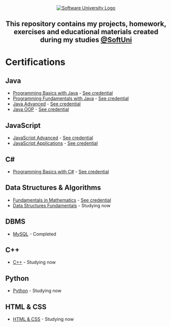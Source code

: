 <p align="center">
        <a href="https://softuni.bg/curriculum" target="_blank">
        <img src="https://softuni.bg/content/images/svg-logos/software-university-logo.svg?sanitize=true" alt="Software University Logo">
    </a>
</p>

<h2 align="center">This repository contains my projects, homework, exercises and educational materials created during my studies <a href="https://softuni.bg/curriculum" target="_blank">@SoftUni</a></h2>
   <h1>Certifications</h1>
    <h2>Java</h2>
    <ul>
        <li><a href="https://github.com/todorkrastev/SoftUni-Software-Engineering/tree/main/Java/M01JavaProgrammingBasics"
                target="_blank">Programming Basics with Java</a> - <a
                href="https://softuni.bg/certificates/details/91471/9d2877c7" target="_blank">See credential</a></li>
        <li><a href="https://github.com/todorkrastev/SoftUni-Software-Engineering/tree/main/Java/M02JavaFundamentals"
                target="_blank">Programming Fundamentals with Java</a> - <a
                href="https://softuni.bg/certificates/details/103283/66ce3762" target="_blank">See credential</a></li>
        <li><a href="https://github.com/todorkrastev/SoftUni-Software-Engineering/tree/main/Java/M03JavaAdvanced"
                target="_blank">Java Advanced</a> - <a href="https://softuni.bg/certificates/details/108488/cb2a5bef"
                target="_blank">See credential</a></li>
        <li><a href="https://github.com/todorkrastev/SoftUni-Software-Engineering/tree/main/Java/M04JavaOOP"
                target="_blank">Java OOP</a> - <a href="https://softuni.bg/certificates/details/110654/2770fb56"
                target="_blank">See credential</a></li>
    </ul>
    <h2>JavaScript</h2>
    <ul>
        <li><a href="https://github.com/todorkrastev/SoftUni-Software-Engineering/tree/main/JavaScript/M03_JavaScriptAdvanced"
                target="_blank">JavaScript Advanced</a> - <a
                href="https://softuni.bg/certificates/details/114737/7fbf7427" target="_blank">See credential</a></li>
        <li><a href="https://github.com/todorkrastev/SoftUni-Software-Engineering/tree/main/JavaScript/M04_JavaScriptApplications"
                target="_blank">JavaScript Applications</a> - <a
                href="https://softuni.bg/certificates/details/120840/2416d36d" target="_blank">See credential</a></li>
    </ul>
    <h2>C#</h2>
    <ul>
        <li><a href="https://github.com/todorkrastev/softuni-software-engineering/tree/main/C%23/M01C%23ProgrammingBasics"
                target="_blank">Programming Basics with C#</a> - <a
                href="https://softuni.bg/certificates/details/91471/9d2877c7" target="_blank">See credential</a></li>
    </ul>
    </ul>
    <h2>Data Structures & Algorithms</h2>
    <ul>
        <li><a href="https://github.com/todorkrastev/softuni-software-engineering/tree/main/Data%20Structures%20%26%20Algorithms/M01_DataStructures/C01_FundamentalsInMathematics"
                target="_blank">Fundamentals in Mathematics</a> - <a
                href="https://softuni.bg/certificates/details/118885/f561b4c7" target="_blank">See credential</a>
        </li>
        <li><a href="https://github.com/todorkrastev/softuni-software-engineering/tree/main/Data%20Structures%20%26%20Algorithms/M01_DataStructures/C02_DataStructuresFundamentals"
                target="_blank">Data Structures Fundamentals</a> - Studying now
        </li>
    </ul>
       <h2>DBMS</h2>
    <ul>
        <li>
            <a href="https://github.com/todorkrastev/softuni-software-engineering/tree/main/DBMS/M01_MySQL"
                target="_blank">MySQL</a> - Completed
        </li>
    </ul>
    <h2>C++</h2>
    <ul>
        <li>
            <a href="https://github.com/todorkrastev/softuni-software-engineering/tree/main/C%2B%2B/M01_ProgrammingBasics"
                target="_blank">C++</a> - Studying now
        </li>
    </ul>
    <h2>Python</h2>
    <ul>
        <li>
            <a href="https://github.com/todorkrastev/softuni-software-engineering/tree/main/Python/M01_ProgrammingBasics"
                target="_blank">Python</a> - Studying now
        </li>
    </ul>
    <h2>HTML & CSS</h2>
    <ul>
        <li>
            <a href="https://github.com/todorkrastev/softuni-software-engineering/tree/main/HTML%20%26%20CSS/M02_HtmlAndCss"
                target="_blank">HTML & CSS</a> - Studying now
        </li>
    </ul>
